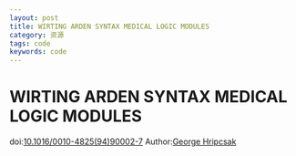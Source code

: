 ```yaml
---
layout: post
title: WIRTING ARDEN SYNTAX MEDICAL LOGIC MODULES
category: 资源
tags: code
keywords: code
---
```

# WIRTING ARDEN SYNTAX MEDICAL LOGIC MODULES
doi:[10.1016/0010-4825(94)90002-7](http://dx.doi.org/10.1016/0010-4825(94)90002-7)
Author:[George Hripcsak](https://scholar.google.com.hk/citations?user=hgUGouQAAAAJ&hl=zh-CN)

## 
